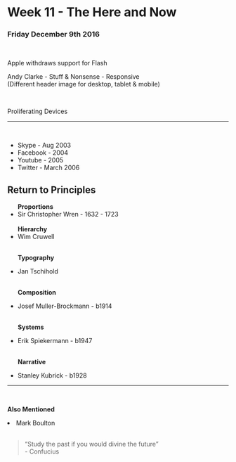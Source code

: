 <h1> Week 11 - The Here and Now </h1>
<h3>Friday December 9th 2016</h3>

<br>

<p>Apple withdraws support for Flash</p>


<p>Andy Clarke - Stuff & Nonsense - Responsive<br>
(Different header image for desktop, tablet & mobile)</p>

<br>

Proliferating Devices
<hr><br>

<ul>
<li>Skype - Aug 2003</li>
<li>Facebook - 2004</li>
<li>Youtube - 2005</li>
<li>Twitter - March 2006</li>
</ul>

<h2>Return to Principles</h2>

<ul>
<b>Proportions</b>
<li>Sir Christopher Wren - 1632 - 1723</li>

<br>
<b>Hierarchy</b>
<li>Wim Cruwell</li>

<br>

<b>Typography</b>
<li>Jan Tschihold</li>

<br>

<b>Composition</b>
<li>Josef Muller-Brockmann - b1914</li>

<br>

<b>Systems</b>
<li>Erik Spiekermann - b1947</li>

<br>

<b>Narrative</b>
<li>Stanley Kubrick - b1928</li>
</ul>
<hr>
<br>

<b>Also Mentioned</b>

<li>Mark Boulton</li>
<br>
<blockquote>“Study the past if you would divine the future”<br>
- Confucius</blockquote>